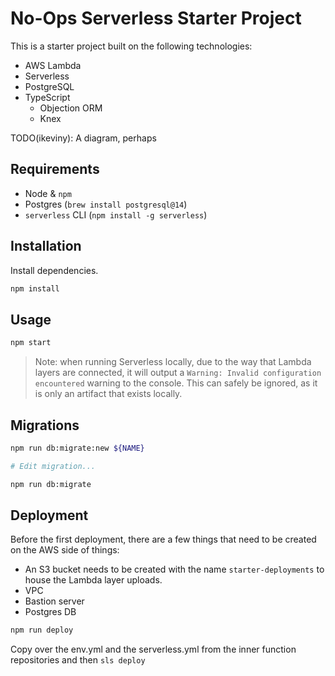 # No-Ops Serverless Starter Project

This is a starter project built on the following technologies:

- AWS Lambda
- Serverless
- PostgreSQL
- TypeScript
  - Objection ORM
  - Knex

TODO(ikeviny): A diagram, perhaps

## Requirements

- Node & `npm`
- Postgres (`brew install postgresql@14`)
- `serverless` CLI (`npm install -g serverless`)

## Installation

Install dependencies.

```sh
npm install
```

## Usage

```sh
npm start
```

> Note: when running Serverless locally, due to the way that Lambda layers are connected, it will output a `Warning: Invalid configuration encountered` warning to the console. This can safely be ignored, as it is only an artifact that exists locally.

## Migrations

```sh
npm run db:migrate:new ${NAME}

# Edit migration...

npm run db:migrate
```

## Deployment

Before the first deployment, there are a few things that need to be created on the AWS side of things:

- An S3 bucket needs to be created with the name `starter-deployments` to house the Lambda layer uploads.
- VPC
- Bastion server
- Postgres DB

```sh
npm run deploy
```

Copy over the env.yml and the serverless.yml from the inner function repositories and then `sls deploy`
